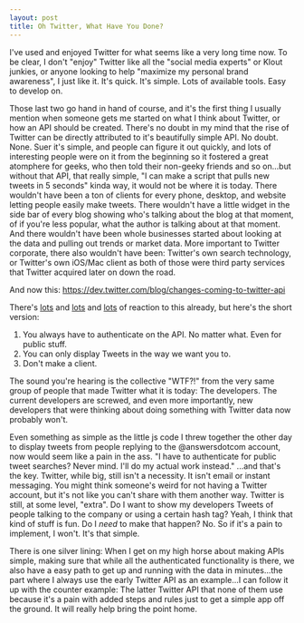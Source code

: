 ```yaml
---
layout: post
title: Oh Twitter, What Have You Done?
---
```


I've used and enjoyed Twitter for what seems like a very long time now. To be clear, I don't "enjoy" Twitter like all the "social media experts" or Klout junkies, or anyone looking to help "maximize my personal brand awareness", I just like it. It's quick. It's simple. Lots of available tools. Easy to develop on.

Those last two go hand in hand of course, and it's the first thing I usually mention when someone gets me started on what I think about Twitter, or how an API should be created. There's no doubt in my mind that the rise of Twitter can be directly attributed to it's beautifully simple API. No doubt. None. Suer it's simple, and people can figure it out quickly, and lots of interesting people were on it from the beginning so it fostered a great atomphere for geeks, who then told their non-geeky friends and so on...but without that API, that really simple, "I can make a script that pulls new tweets in 5 seconds" kinda way, it would not be where it is today. There wouldn't have been a ton of clients for every phone, desktop, and website letting people easily make tweets. There wouldn't have a little widget in the side bar of every blog showing who's talking about the blog at that moment, of if you're less popular, what the author is talking about at that moment. And there wouldn't have been whole businesses started about looking at the data and pulling out trends or market data. More important to Twitter corporate, there also wouldn't have been: Twitter's own search technology, or Twitter's own iOS/Mac client as both of those were third party services that Twitter acquired later on down the road.

And now this: <https://dev.twitter.com/blog/changes-coming-to-twitter-api>

There's [lots](http://www.marco.org/2012/08/16/twitter-api-changes "marco.org") and [lots](http://daringfireball.net/linked/2012/08/16/twitter-drop-dead "Daringfireball.net") and [lots](http://dashes.com/anil/2012/08/what-twitters-api-announcement-could-have-said.html "dashes.com") of reaction to this already, but here's the short version: 
1. You always have to authenticate on the API. No matter what. Even for public stuff.
2. You can only display Tweets in the way we want you to.
3. Don't make a client.

The sound you're hearing is the collective "WTF?!" from the very same group of people that made Twitter what it is today: The developers. The current developers are screwed, and even more importantly, new developers that were thinking about doing something with Twitter data now probably won't.

Even something as simple as the little js code I threw together the other day to display tweets from people replying to the @answersdotcom account, now would seem like a pain in the ass. "I have to authenticate for public tweet searches? Never mind. I'll do my actual work instead." ...and that's the key. Twitter, while big, still isn't a necessity. It isn't email or instant messaging. You might think someone's weird for not having a Twitter account, but it's not like you can't share with them another way. Twitter is still, at some level, "extra". Do I want to show my developers Tweets of people talking to the company or using a certain hash tag? Yeah, I think that kind of stuff is fun. Do I *need* to make that happen? No. So if it's a pain to implement, I won't. It's that simple.

There is one silver lining: When I get on my high horse about making APIs simple, making sure that while all the authenticated functionality is there, we also have a easy path to get up and running with the data in minutes...the part where I always use the early Twitter API as an example...I can follow it up with the counter example: The latter Twitter API that none of them use because it's a pain with added steps and rules just to get a simple app off the ground. It will really help bring the point home.


